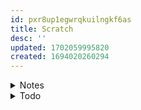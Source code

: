 ```yaml
---
id: pxr8up1egwrqkuilngkf6as
title: Scratch
desc: ''
updated: 1702059995820
created: 1694020260294
---
```


<!-- start of 'notes' section -->
<details>
    <summary>Notes</summary>

#
...

---
</details>
<!-- end of 'notes' section -->



<!-- start of 'todo' section -->
<details>
    <summary>Todo</summary>

#
1. [x] 08.md
    1. [x] add
    1. [x] modify
    1. [x] commit
1. [x] git push
1. [x] root.md
    1. [x] modify
    1. [x] commit
1. [ ] git push
1. [ ] learn html

---
</details>
<!-- end of 'todo' section -->